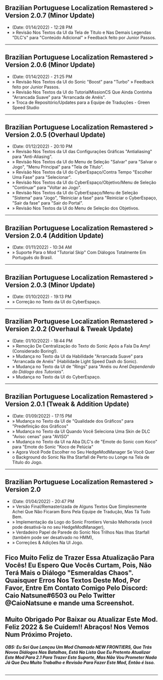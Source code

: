 ## Brazilian Portuguese Localization Remastered > Version 2.0.7 (Minor Update)
- (Date: 01/14/2022) - 12:28 PM
- » Revisão Nos Textos da UI da Tela de Título e Nas Demais Legendas "DLC's" para "Conteúdo Adicional" » Feedback feito por Junior Passos.
--------------------------------------------------------------------------------------------------
## Brazilian Portuguese Localization Remastered > Version 2.0.6 (Minor Update)
- (Date: 01/14/2022) - 21:25 PM
- » Revisão Nos Textos da UI do Sonic "Boost" para "Turbo" » Feedback feito por Junior Passos.
- » Revisão Nos Textos da UI do TutorialMissionCS Que Ainda Continha "Arrancada Suave" para "Arrancada de Anéis".
- » Troca de Repositório/Updates para a Equipe de Traduções - Green Speed Studio
--------------------------------------------------------------------------------------------------
## Brazilian Portuguese Localization Remastered > Version 2.0.5 (Overhaul Update)
- (Date: 01/12/2022) - 20:10 PM
- » Revisão Nos Textos da UI das Configurações Gráficas "Antialiasing" para "Anti-Aliasing".
- » Revisão Nos Textos da UI do Menu de Seleção "Salvar" para "Salvar o Jogo", "Menu Principal" para "Tela de Título".
- » Revisão Nos Textos da UI do CyberEspaço/Contra Tempo "Escolher Uma Fase" para "Selecionar".
- » Revisão Nos Textos da UI do CyberEspaço/Objetivo/Menu de Seleção "Continuar" para "Voltar ao Jogo".
- » Revisão Nos Textos da UI do CyberEspaço/Menu de Seleção "Sistema" para "Jogo", "Reiniciar a fase" para "Reiniciar o CyberEspaço, "Sair da fase" para "Sair do Portal".
- » Revisão Nos Textos da UI do Menu de Seleção dos Objetivos.
--------------------------------------------------------------------------------------------------
## Brazilian Portuguese Localization Remastered > Version 2.0.4 (Addition Update)
- (Date: 01/11/2022) - 10:34 AM
- » Suporte Para o Mod "Tutorial Skip" Com Diálogos Totalmente Em Português do Brasil.
--------------------------------------------------------------------------------------------------
## Brazilian Portuguese Localization Remastered > Version 2.0.3 (Minor Update)
- (Date: 01/10/2022) - 19:13 PM
- » Correção no Texto da UI do CyberEspaço.
--------------------------------------------------------------------------------------------------
## Brazilian Portuguese Localization Remastered > Version 2.0.2 (Overhaul & Tweak Update)
- (Date: 01/10/2022) - 18:44 PM
- » Remoção De Centralização do Texto do Sonic Após a Fala Da Amy! (Considerado Boring!).
- » Mudança no Texto da UI da Habilidade "Arrancada Suave" para "Arrancada de Anéis" (Habilidade Light Speed Dash do Sonic).
- » Mudança no Texto da UI de "Rings" para "Anéis ou Anel *Dependendo do Diálogo dos Tutoriais*".
- » Mudança no Texto da UI do CyberEspaço.
--------------------------------------------------------------------------------------------------
## Brazilian Portuguese Localization Remastered > Version 2.0.1 (Tweak & Addition Update)
- (Date: 01/09/2022) - 17:15 PM
- » Mudança no Texto da UI de "Qualidade dos Gráficos" para "Predefinição dos Gráficos"
- » Mudança no Texto da UI Quando Você Seleciona Uma Skin de DLC "Aviso: cenas" para "AVISO"
- » Mudança no Texto da UI na Aba DLC's de "Emote do Sonic com Koco" para "Emote do Sonic "Koco de Pelúcia"
- » Agora Você Pode Escolher no Seu HedgeModManager Se Você Quer o Background do Sonic Na Ilha Starfall de Perto ou Longe na Tela de Título do Jogo.
--------------------------------------------------------------------------------------------------
## Brazilian Portuguese Localization Remastered > Version 2.0
- (Date: 01/04/2022) - 20:47 PM
- » Versão Final/Remasterizada de Alguns Textos Que Simplesmente Achei Que Não Ficaram Bons Pela Equipe de Tradução, Mas Tá Tudo Bem. 
- » Implementação da Logo do Sonic Frontiers Versão Melhorada (você pode desativá-la no seu HedgeModManager), 
- » Verdadeiro Papel de Parede do Sonic Nos Trilhos Nas Ilhas Starfall (também pode ser desativado no HMM), 
- » Correções & Adições Na UI Jogo.

## Fico Muito Feliz de Trazer Essa Atualização Para Vocês! Eu Espero Que Vocês Curtam, Pois, Não Terá Mais o Diálogo "Esmeraldas Chaos". Quaisquer Erros Nos Textos Deste Mod, Por Favor, Entre Em Contato Comigo Pelo Discord: Caio Natsune#6503 ou Pelo Twitter @CaioNatsune e mande uma Screenshot.

## Muito Obrigado Por Baixar ou Atualizar Este Mod. Feliz 2022 & Se Cuidem!! Abraços! Nos Vemos Num Próximo Projeto.
###### **OBS: Eu Sei Que Lançou Um Mod Chamado NEW FRONTIERS, Que Trás Novos Diálogos Nas Batalhas, Está Na Lista Que Eu Pretento Atualizar Este Mod Para 2.1 Para Trazer Este Suporte, Mas Não Vou Prometer Nada Já Que Deu Muito Trabalho e Revisão Para Fazer Este Mod, Então é Isso.**
--------------------------------------------------------------------------------------------------


